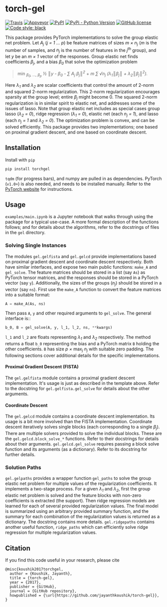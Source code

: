 # torch-gel

[![Travis][travis-badge]][travis]
[![Appveyor][appveyor-badge]][appveyor]
[![PyPI][pypi-badge]][pypi]
[![PyPi - Python Version][pypi-version-badge]][pypi]
[![GitHub license][license-badge]][license]
[![Code style: black][black-badge]][black]

[travis-badge]: https://img.shields.io/travis/jayanthkoushik/torch-gel.svg?style=for-the-badge&logo=travis
[travis]: https://travis-ci.org/jayanthkoushik/torch-gel
[pypi-badge]: https://img.shields.io/pypi/v/torchgel.svg?style=for-the-badge
[pypi-version-badge]: https://img.shields.io/pypi/pyversions/torchgel.svg?style=for-the-badge
[pypi]: https://pypi.org/project/torchgel/
[license-badge]: https://img.shields.io/github/license/jayanthkoushik/torch-gel.svg?style=for-the-badge
[license]: https://github.com/jayanthkoushik/torch-gel/blob/master/LICENSE
[black-badge]: https://img.shields.io/badge/code%20style-black-000000.svg?style=for-the-badge
[black]: https://github.com/ambv/black
[appveyor-badge]: https://img.shields.io/appveyor/ci/jayanthkoushik/torch-gel.svg?style=for-the-badge&logo=appveyor
[appveyor]: https://ci.appveyor.com/project/jayanthkoushik/torch-gel

This package provides PyTorch implementations to solve the group elastic net
problem. Let _A<sub>j</sub>_ (_j = 1 … p_) be feature matrices of sizes _m ×
n<sub>j</sub>_ (_m_ is the number of samples, and _n<sub>j</sub>_ is the number
of features in the _j_<sup>th</sup> group), and let _y_ be an _m × 1_ vector of
the responses. Group elastic net finds coefficients _β<sub>j</sub>_, and a bias
_β<sub>0</sub>_ that solve the optimization problem

> min _<sub>β<sub>0</sub>, …, β<sub>p</sub></sub>_
>     _½ ║y - β<sub>0</sub> - ∑ A<sub>j</sub> β<sub>j</sub>║<sup>2</sup>_
>     + _m ∑ √n<sub>j</sub> (λ<sub>1</sub>║β<sub>j</sub>║_
>                           _+ λ<sub>2</sub>║β<sub>j</sub>║<sup>2</sup>)._

Here _λ<sub>1</sub>_ and _λ<sub>2</sub>_ are scalar coefficients that control
the amount of 2-norm and squared 2-norm regularization. This 2-norm
regularization encourages sparsity at the group level; entire _β<sub>j</sub>_
might become 0. The squared 2-norm regularization is in similar spirit to
elastic net, and addresses some of the issues of lasso. Note that group elastic
net includes as special cases group lasso (_λ<sub>2</sub> = 0_), ridge
regression (_λ<sub>1</sub> = 0_), elastic net (each _n<sub>j</sub> = 1_), and
lasso (each _n<sub>j</sub> = 1_ and _λ<sub>2</sub> = 0_). The optimization
problem is convex, and can be solved efficiently. This package provides two
implementations; one based on proximal gradient descent, and one based on
coordinate descent.

## Installation
Install with `pip`

```bash
pip install torchgel
```

`tqdm` (for progress bars), and numpy are pulled in as dependencies. PyTorch
(`v1.0+`) is also needed, and needs to be installed manually. Refer to the
[PyTorch website](<http://pytorch.org>) for instructions.

## Usage
`examples/main.ipynb` is a Jupyter notebook that walks through using the package
for a typical use-case. A more formal description of the functions follows; and
for details about the algorithms, refer to the docstrings of files in the `gel`
directory.

### Solving Single Instances
The modules `gel.gelfista` and `gel.gelcd` provide implementations based on
proximal gradient descent and coordinate descent respectively. Both have similar
interfaces, and expose two main public functions: `make_A` and `gel_solve`. The
feature matrices should be stored in a list (say `As`) as PyTorch tensor
matrices, and the responses should be stored in a PyTorch vector (say `y`).
Additionally, the sizes of the groups (_n<sub>j</sub>_) should be stored in a
vector (say `ns`). First use the `make_A` function to convert the feature
matrices into a suitable format:

```python
A = make_A(As, ns)
```

Then pass `A`, `y` and other required arguments to `gel_solve`. The general
interface is::

```python
b_0, B = gel_solve(A, y, l_1, l_2, ns, **kwargs)
```

`l_1` and `l_2` are floats representing _λ<sub>1</sub>_ and _λ<sub>2</sub>_
respectively. The method returns a float `b_0` representing the bias and a
PyTorch matrix `B` holding the other coefficients. `B` has size _p ×_
max<sub>_j_</sub> _n<sub>j</sub>_ with suitable zero padding. The following
sections cover additional details for the specific implementations.

#### Proximal Gradient Descent (FISTA)
The `gel.gelfista` module contains a proximal gradient descent implementation.
It's usage is just as described in the template above. Refer to the docstring
for `gel.gelfista.gel_solve` for details about the other arguments.

#### Coordinate Descent
The `gel.gelcd` module contains a coordinate descent implementation. Its usage
is a bit more involved than the FISTA implementation. Coordinate descent
iteratively solves single blocks (each corresponding to a single
_β<sub>j</sub>_). There are multiple solvers provided to solve the individual
blocks. These are the `gel.gelcd.block_solve_*` functions. Refer to their
docstrings for details about their arguments. `gel.gelcd.gel_solve` requires
passing a block solve function and its arguments (as a dictionary). Refer to
its docstring for further details.

### Solution Paths
`gel.gelpaths` provides a wrapper function `gel_paths` to solve the group
elastic net problem for multiple values of the regularization coefficients. It
implements a two-stage process. For a given _λ<sub>1</sub>_ and _λ<sub>2</sub>_,
first the group elastic net problem is solved and the feature blocks with
non-zero coefficients is extracted (the support). Then ridge regression models
are learned for each of several provided regularization values. The final model
is summarized using an arbitrary provided summary function, and the summary for
each combination of the regularization values is returned as a dictionary. The
docstring contains more details. `gel.ridgepaths` contains another useful function,
`ridge_paths` which can efficiently solve ridge regression for multiple
regularization values.

## Citation
If you find this code useful in your research, please cite

```
@misc{koushik2017torchgel,
  author = {Koushik, Jayanth},
  title = {torch-gel},
  year = {2017},
  publisher = {GitHub},
  journal = {GitHub repository},
  howpublished = {\url{https://github.com/jayanthkoushik/torch-gel}},
}
```
